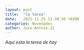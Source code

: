 ```yaml
---
layout: post
title:  "la tarea"
date:   2021-11-25 12:30:36 +0200
categories: Novedades
author: Jose-Antnio-21
---
```


   _Aqui esta la terea de hoy_
